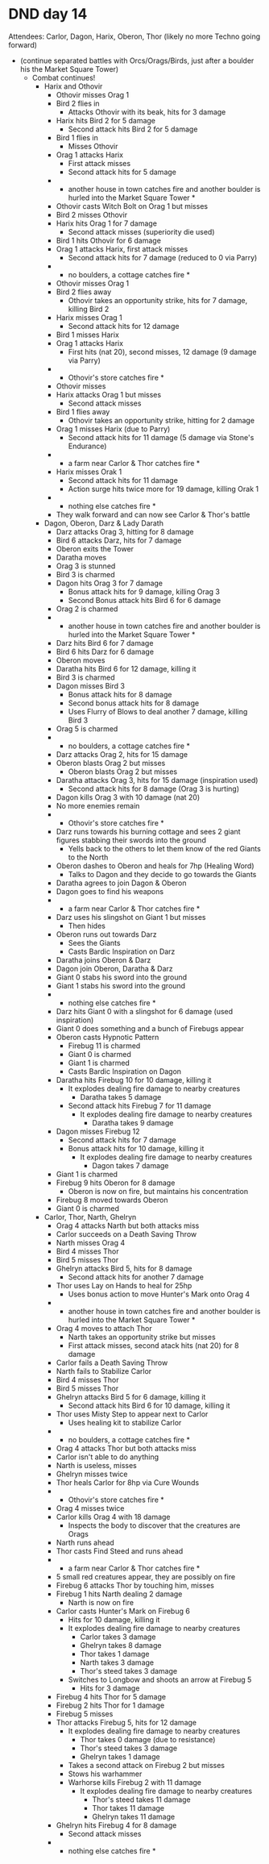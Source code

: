 # DND day 14
Attendees: Carlor, Dagon, Harix, Oberon, Thor (likely no more Techno going forward)

- (continue separated battles with Orcs/Orags/Birds, just after a boulder his the Market Square Tower)
    - Combat continues!
        - Harix and Othovir
            - Othovir misses Orag 1
            - Bird 2 flies in
                - Attacks Othovir with its beak, hits for 3 damage
            - Harix hits Bird 2 for 5 damage
                - Second attack hits Bird 2 for 5 damage
            - Bird 1 flies in
                - Misses Othovir
            - Orag 1 attacks Harix
                - First attack misses
                - Second attack hits for 5 damage
            - * another house in town catches fire and another boulder is hurled into the Market Square Tower *
            - Othovir casts Witch Bolt on Orag 1 but misses
            - Bird 2 misses Othovir
            - Harix hits Orag 1 for 7 damage
                - Second attack misses (superiority die used)
            - Bird 1 hits Othovir for 6 damage
            - Orag 1 attacks Harix, first attack misses
                - Second attack hits for 7 damage (reduced to 0 via Parry)
            - * no boulders, a cottage catches fire *
            - Othovir misses Orag 1
            - Bird 2 flies away
                - Othovir takes an opportunity strike, hits for 7 damage, killing Bird 2
            - Harix misses Orag 1
                - Second attack hits for 12 damage
            - Bird 1 misses Harix
            - Orag 1 attacks Harix
                - First hits (nat 20), second misses, 12 damage (9 damage via Parry)
            - * Othovir's store catches fire *
            - Othovir misses
            - Harix attacks Orag 1 but misses
                - Second attack misses
            - Bird 1 flies away
                - Othovir takes an opportunity strike, hitting for 2 damage
            - Orag 1 misses Harix (due to Parry)
                - Second attack hits for 11 damage (5 damage via Stone's Endurance)
            - * a farm near Carlor & Thor catches fire *
            - Harix misses Orak 1
                - Second attack hits for 11 damage
                - Action surge hits twice more for 19 damage, killing Orak 1
            - * nothing else catches fire *
            - They walk forward and can now see Carlor & Thor's battle
        - Dagon, Oberon, Darz & Lady Darath
            - Darz attacks Orag 3, hitting for 8 damage
            - Bird 6 attacks Darz, hits for 7 damage
            - Oberon exits the Tower
            - Daratha moves
            - Orag 3 is stunned
            - Bird 3 is charmed
            - Dagon hits Orag 3 for 7 damage
                - Bonus attack hits for 9 damage, killing Orag 3
                - Second Bonus attack hits Bird 6 for 6 damage
            - Orag 2 is charmed
            - * another house in town catches fire and another boulder is hurled into the Market Square Tower *
            - Darz hits Bird 6 for 7 damage
            - Bird 6 hits Darz for 6 damage
            - Oberon moves
            - Daratha hits Bird 6 for 12 damage, killing it
            - Bird 3 is charmed
            - Dagon misses Bird 3
                - Bonus attack hits for 8 damage
                - Second bonus attack hits for 8 damage
                - Uses Flurry of Blows to deal another 7 damage, killing Bird 3
            - Orag 5 is charmed
            - * no boulders, a cottage catches fire *
            - Darz attacks Orag 2, hits for 15 damage
            - Oberon blasts Orag 2 but misses
                - Oberon blasts Orag 2 but misses
            - Daratha attacks Orag 3, hits for 15 damage (inspiration used)
                - Second attack hits for 8 damage (Orag 3 is hurting)
            - Dagon kills Orag 3 with 10 damage (nat 20)
            - No more enemies remain
            - * Othovir's store catches fire *
            - Darz runs towards his burning cottage and sees 2 giant figures stabbing their swords into the ground
                - Yells back to the others to let them know of the red Giants to the North
            - Oberon dashes to Oberon and heals for 7hp (Healing Word)
                - Talks to Dagon and they decide to go towards the Giants
            - Daratha agrees to join Dagon & Oberon
            - Dagon goes to find his weapons
            - * a farm near Carlor & Thor catches fire *
            - Darz uses his slingshot on Giant 1 but misses
                - Then hides
            - Oberon runs out towards Darz
                - Sees the Giants
                - Casts Bardic Inspiration on Darz
            - Daratha joins Oberon & Darz
            - Dagon join Oberon, Daratha & Darz
            - Giant 0 stabs his sword into the ground
            - Giant 1 stabs his sword into the ground
            - * nothing else catches fire *
            - Darz hits Giant 0 with a slingshot for 6 damage (used inspiration)
            - Giant 0 does something and a bunch of Firebugs appear
            - Oberon casts Hypnotic Pattern
                - Firebug 11 is charmed
                - Giant 0 is charmed
                - Giant 1 is charmed
                - Casts Bardic Inspiration on Dagon
            - Daratha hits Firebug 10 for 10 damage, killing it
                - It explodes dealing fire damage to nearby creatures
                    - Daratha takes 5 damage
                - Second attack hits Firebug 7 for 11 damage
                    - It explodes dealing fire damage to nearby creatures
                        - Daratha takes 9 damage
            - Dagon misses Firebug 12
                - Second attack hits for 7 damage
                - Bonus attack hits for 10 damage, killing it
                    - It explodes dealing fire damage to nearby creatures
                        - Dagon takes 7 damage
            - Giant 1 is charmed
            - Firebug 9 hits Oberon for 8 damage
                - Oberon is now on fire, but maintains his concentration
            - Firebug 8 moved towards Oberon
            - Giant 0 is charmed
        - Carlor, Thor, Narth, Ghelryn
            - Orag 4 attacks Narth but both attacks miss
            - Carlor succeeds on a Death Saving Throw
            - Narth misses Orag 4
            - Bird 4 misses Thor
            - Bird 5 misses Thor
            - Ghelryn attacks Bird 5, hits for 8 damage
                - Second attack hits for another 7 damage
            - Thor uses Lay on Hands to heal for 25hp
                - Uses bonus action to move Hunter's Mark onto Orag 4
            - * another house in town catches fire and another boulder is hurled into the Market Square Tower *
            - Orag 4 moves to attach Thor
                - Narth takes an opportunity strike but misses
                - First attack misses, second atack hits (nat 20) for 8 damage
            - Carlor fails a Death Saving Throw
            - Narth fails to Stabilize Carlor
            - Bird 4 misses Thor
            - Bird 5 misses Thor
            - Ghelryn attacks Bird 5 for 6 damage, killing it
                - Second attack hits Bird 6 for 10 damage, killing it
            - Thor uses Misty Step to appear next to Carlor
                - Uses healing kit to stabilize Carlor
            - * no boulders, a cottage catches fire *
            - Orag 4 attacks Thor but both attacks miss
            - Carlor isn't able to do anything
            - Narth is useless, misses
            - Ghelryn misses twice
            - Thor heals Carlor for 8hp via Cure Wounds
            - * Othovir's store catches fire *
            - Orag 4 misses twice
            - Carlor kills Orag 4 with 18 damage
                - Inspects the body to discover that the creatures are Orags
            - Narth runs ahead
            - Thor casts Find Steed and runs ahead
            - * a farm near Carlor & Thor catches fire *
            - 5 small red creatures appear, they are possibly on fire
            - Firebug 6 attacks Thor by touching him, misses
            - Firebug 1 hits Narth dealing 2 damage
                - Narth is now on fire
            - Carlor casts Hunter's Mark on Firebug 6
                - Hits for 10 damage, killing it
                - It explodes dealing fire damage to nearby creatures
                    - Carlor takes 3 damage
                    - Ghelryn takes 8 damage
                    - Thor takes 1 damage
                    - Narth takes 3 damage
                    - Thor's steed takes 3 damage
                - Switches to Longbow and shoots an arrow at Firebug 5
                    - Hits for 3 damage
            - Firebug 4 hits Thor for 5 damage
            - Firebug 2 hits Thor for 1 damage
            - Firebug 5 misses
            - Thor attacks Firebug 5, hits for 12 damage
                - It explodes dealing fire damage to nearby creatures
                    - Thor takes 0 damage (due to resistance)
                    - Thor's steed takes 3 damage
                    - Ghelryn takes 1 damage
                - Takes a second attack on Firebug 2 but misses
                - Stows his warhammer
                - Warhorse kills Firebug 2 with 11 damage
                    - It explodes dealing fire damage to nearby creatures
                        - Thor's steed takes 11 damage
                        - Thor takes 11 damage
                        - Ghelryn takes 11 damage
            - Ghelryn hits Firebug 4 for 8 damage
                - Second attack misses
            - * nothing else catches fire *
